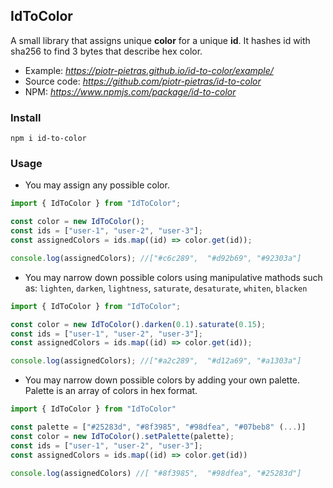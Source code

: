 ## IdToColor

A small library that assigns unique **color** for a unique **id**. It hashes id with sha256 to find 3 bytes that describe hex color.

- Example: *https://piotr-pietras.github.io/id-to-color/example/*
- Source code: *https://github.com/piotr-pietras/id-to-color*
- NPM: *https://www.npmjs.com/package/id-to-color*

### Install

```
npm i id-to-color
```

### Usage

- You may assign any possible color.

```js script
import { IdToColor } from "IdToColor";

const color = new IdToColor();
const ids = ["user-1", "user-2", "user-3"];
const assignedColors = ids.map((id) => color.get(id));

console.log(assignedColors); //["#c6c289",  "#d92b69", "#92303a"]
```

- You may narrow down possible colors using manipulative mathods such as:
  `lighten`, `darken`, `lightness`, `saturate`, `desaturate`, `whiten`, `blacken`

```js script
import { IdToColor } from "IdToColor";

const color = new IdToColor().darken(0.1).saturate(0.15);
const ids = ["user-1", "user-2", "user-3"];
const assignedColors = ids.map((id) => color.get(id));

console.log(assignedColors); //["#a2c289",  "#d12a69", "#a1303a"]
```

- You may narrow down possible colors by adding your own palette. Palette is an array of colors in hex format.

```js script
import { IdToColor } from "IdToColor"

const palette = ["#25283d", "#8f3985", "#98dfea", "#07beb8" (...)]
const color = new IdToColor().setPalette(palette);
const ids = ["user-1", "user-2", "user-3"];
const assignedColors = ids.map((id) => color.get(id))

console.log(assignedColors) //[ "#8f3985",  "#98dfea", "#25283d"]
```
